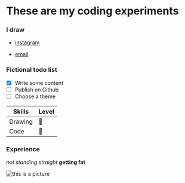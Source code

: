 # These are my coding experiments

### I draw

- [instagram](https://www.instagram.com/veronika.vrestalova/)

- [email](mailto:vrestalova.veronika@gmail.com)


### Fictional todo list

- [x] Write some content
- [ ] Publish on Github
- [ ] Choose a theme

| Skills  | Level  |
| ------  | -----  |
| Drawing |   🤩   |
| Code    |   🥴   |


### Experience
*not standing straight*
**getting fat**


![this is a picture](https://images.unsplash.com/photo-1553649546-77f40959f2fb?ixlib=rb-1.2.1&ixid=eyJhcHBfaWQiOjEyMDd9&auto=format&fit=crop&w=1568&q=80)
